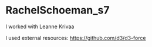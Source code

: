 # RachelSchoeman_s7

I worked with Leanne Krivaa

I used external resources: 
https://github.com/d3/d3-force
